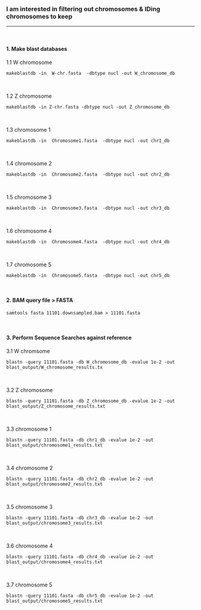 ### I am interested in filtering out chromosomes & IDing chromosomes to keep
---
&nbsp;


#### 1. Make blast databases
1.1 W chromosome
```
makeblastdb -in  W-chr.fasta  -dbtype nucl -out W_chromosome_db
```
&nbsp;

1.2 Z chromosome
```
makeblastdb -in Z-chr.fasta -dbtype nucl -out Z_chromosome_db
```
&nbsp;

1.3 chromosome 1
```
makeblastdb -in  Chromosome1.fasta  -dbtype nucl -out chr1_db
```
&nbsp;

1.4 chromosome 2
```
makeblastdb -in  Chromosome2.fasta  -dbtype nucl -out chr2_db
```
&nbsp;

1.5 chromosome 3
```
makeblastdb -in  Chromosome3.fasta  -dbtype nucl -out chr3_db
```
&nbsp;

1.6 chromosome 4
```
makeblastdb -in  Chromosome4.fasta  -dbtype nucl -out chr4_db
```
&nbsp;

1.7 chromosome 5
```
makeblastdb -in  Chromosome5.fasta  -dbtype nucl -out chr5_db
```
&nbsp;
#### 2. BAM query file > FASTA
```
samtools fasta 11101.downsampled.bam > 11101.fasta
```

&nbsp;

#### 3. Perform Sequence Searches against reference 
3.1 W chromsome
```
blastn -query 11101.fasta -db W_chromosome_db -evalue 1e-2 -out blast_output/W_chromosome_results.tx
```
&nbsp;

3.2 Z chromosome
```
blastn -query 11101.fasta -db Z_chromosome_db -evalue 1e-2 -out blast_output/Z_chromosome_results.txt
```
&nbsp;

3.3 chromosome 1
```
blastn -query 11101.fasta -db chr1_db -evalue 1e-2 -out blast_output/chromosome1_results.txt
```
&nbsp;

3.4 chromosome 2
```
blastn -query 11101.fasta -db chr2_db -evalue 1e-2 -out blast_output/chromosome2_results.txt
```
&nbsp;

3.5 chromosome 3
```
blastn -query 11101.fasta -db chr3_db -evalue 1e-2 -out blast_output/chromosome3_results.txt
```
&nbsp;

3.6 chromosome 4
```
blastn -query 11101.fasta -db chr4_db -evalue 1e-2 -out blast_output/chromosome4_results.txt
```
&nbsp;

3.7 chromosome 5
```
blastn -query 11101.fasta -db chr5_db -evalue 1e-2 -out blast_output/chromosome5_results.txt
```


